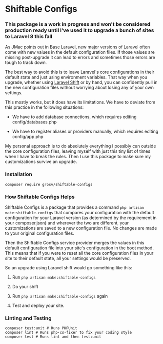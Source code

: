 # Shiftable Configs

### This package is a work in progress and won't be considered production ready until I've used it to upgrade a bunch of sites to Laravel 8 this fall

As [JMac](https://twitter.com/gonedark) points out in [Base Laravel](https://baselaravel.com/), new major versions of Laravel often come with new values in the default configuration files. If those values are missing post-upgrade it can lead to errors and sometimes those errors are tough to track down.
 
The best way to avoid this is to leave Laravel's core configurations in their default state and just using environment variables. That way when you upgrade, whether using [Laravel Shift](https://laravelshift.com/) or by hand, you can confidently pull in the new configuration files without worrying about losing any of your own settings. 

This mostly works, but it does have its limitations. We have to deviate from this practice in the following situations:

* We have to add database connections, which requires editing config/databases.php

* We have to register aliases or providers manually, which requires editing config/app.php

My personal approach is to do absolutely everything I possibly can outside the core configuration files, leaving myself with just this tiny list of times when I have to break the rules. Then I use this package to make sure my customizations survive an upgrade.

### Installation

```shell script
composer require grosv/shiftable-configs
```

### How Shiftable Configs Helps

Shiftable Configs is a package that provides a command `php artisan make:shiftable-configs` that compares your configuration with the default configuration for your Laravel version (as determined by the requirement in your composer.json) and wherever the two are different, your customizations are saved to a new configuration file. No changes are made to your original configuration files.

Then the Shiftable Configs service provider merges the values in this default configuration file into your site's configuration in the boot method. This means that if you were to reset all the core configuration files in your site to their default state, all your settings would be preserved.

So an upgrade using Laravel shift would go something like this:

1. Run `php artisan make:shiftable-configs`

2. Do your shift

3. Run `php artisan make:shiftable-configs` again

4. Test and deploy your site.



### Linting and Testing

```shell script
composer test:unit # Runs PHPUnit
composer lint # Runs php-cs-fixer to fix your coding style
composer test # Runs lint and then test:unit 
```
